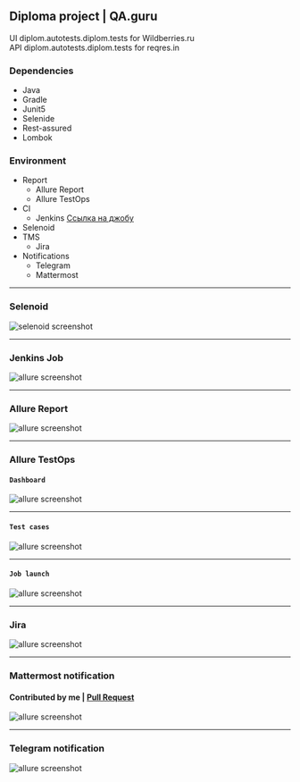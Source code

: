 ## Diploma project | QA.guru
UI diplom.autotests.diplom.tests for Wildberries.ru  
API diplom.autotests.diplom.tests for reqres.in
### Dependencies
* Java 
* Gradle
* Junit5 
* Selenide
* Rest-assured
* Lombok
### Environment
* Report
  * Allure Report
  * Allure TestOps
* CI
  * Jenkins [Ссылка на джобу](https://jenkins.autotests.cloud/job/c03-ferras-lesson21/)
* Selenoid
* TMS
  * Jira
* Notifications
    * Telegram
    * Mattermost
___
### Selenoid
![selenoid screenshot](./images/selenoid.gif)
___
### Jenkins Job
![allure screenshot](./images/jenkins.png)
___
### Allure Report
![allure screenshot](./images/allure_1.png)
___
### Allure TestOps
#### `Dashboard`
![allure screenshot](./images/allure_testops1.png)
***
#### `Test cases`
![allure screenshot](./images/allure_testops.png)
***
#### `Job launch`
![allure screenshot](./images/allure_testops2.png)
___
### Jira
![allure screenshot](./images/Jira_1.png)
___
### Mattermost notification
#### Contributed by me | [Pull Request](https://github.com/qa-guru/allure-notifications/pull/31)
![allure screenshot](./images/mattermost.png)
___
### Telegram notification
![allure screenshot](./images/telegram.png)
